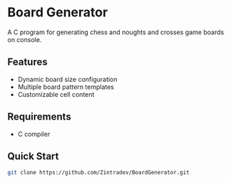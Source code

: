 # Board Generator 

A C program for generating chess and noughts and crosses game boards on console.

## Features
- Dynamic board size configuration
- Multiple board pattern templates
- Customizable cell content

## Requirements
- C compiler 

## Quick Start
```bash
git clone https://github.com/Zintradev/BoardGenerator.git
